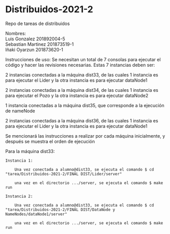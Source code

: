 # Distribuidos-2021-2

Repo de tareas de distribuidos

Nombres: <br>
Luis Gonzalez 201892004-5<br>
Sebastian Martinez 201873519-1<br>
Iñaki Oyarzun 201873620-1<br>

Instrucciones de uso:
Se necesitan un total de 7 consolas para ejecutar el código y hacer las revisiones necesarias. Estas 7 instancias deben ser:

2 instancias conectadas a la máquina dist33, de las cuales 1 instancia es para ejecutar el Lider y la otra instancia es para ejecutar dataNode1

2 instancias conectadas a la máquina dist34, de las cuales 1 instancia es para ejecutar el Pozo y la otra instancia es para ejecutar dataNode2

1 instancia conectadas a la máquina dist35, que corresponde a la ejecución de nameNode

2 instancias conectadas a la máquina dist36, de las cuales 1 instancia es para ejecutar el Lider y la otra instancia es para ejecutar dataNode1


Se mencionará las instrucciones a realizar por cada máquina inicialmente, y después se muestra el orden de ejecución

Para la máquina dist33:

	Instancia 1:

		Una vez conectada a alumno@dist33, se ejecuta el comando $ cd "tarea/Distribuidos-2021-2/FINAL DIST/Lider/server"

		una vez en el directorio .../server, se ejecuta el comando $ make run

	Instancia 2:

		Una vez conectada a alumno@dist33, se ejecuta el comando $ cd "tarea/Distribuidos-2021-2/FINAL DIST/DataNode y NameNodes/dataNode1/server"

		una vez en el directorio .../server, se ejecuta el comando $ make run

